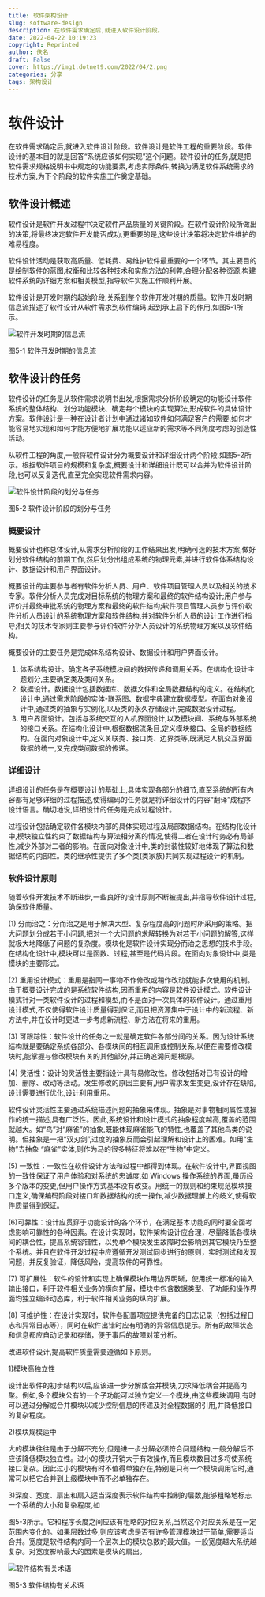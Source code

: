 ```yaml
---
title: 软件架构设计
slug: software-design
description: 在软件需求确定后,就进入软件设计阶段。
date: 2022-04-22 10:19:23
copyright: Reprinted
author: 佚名
draft: False
cover: https://img1.dotnet9.com/2022/04/2.png
categories: 分享
tags: 架构设计
---
```



# **软件设计**

在软件需求确定后,就进入软件设计阶段。软件设计是软件工程的重要阶段。软件设计的基本目的就是回答“系统应该如何实现”这个问题。软件设计的任务,就是把软件需求规格说明书中规定的功能要素,考虑实际条件,转换为满足软件系统需求的技术方案,为下个阶段的软件实施工作奠定基础。

## **软件设计概述**

软件设计是软件开发过程中决定软件产品质量的关键阶段。在软件设计阶段所做出的决策,将最终决定软件开发能否成功,更重要的是,这些设计决策将决定软件维护的难易程度。

软件设计活动是获取高质量、低耗费、易维护软件最重要的一个环节。其主要目的是绘制软件的蓝图,权衡和比较各种技术和实施方法的利弊,合理分配各种资源,构建软件系统的详细方案和相关模型,指导软件实施工作顺利开展。

软件设计是开发时期的起始阶段,关系到整个软件开发时期的质量。软件开发时期信息流描述了软件设计从软件需求到软件编码,起到承上启下的作用,如图5-1所示。

![软件开发时期的信息流](https://img1.dotnet9.com/2022/04/1.png)

图5-1 软件开发时期的信息流

## **软件设计的任务**

软件设计的任务是从软件需求说明书出发,根据需求分析阶段确定的功能设计软件系统的整体结构、划分功能模块、确定每个模块的实现算法,形成软件的具体设计方案。软件设计是一种在设计者计划中通过诸如软件如何满足客户的需要,如何才能容易地实现和如何才能方便地扩展功能以适应新的需求等不同角度考虑的创造性活动。

从软件工程的角度,一般将软件设计分为概要设计和详细设计两个阶段,如图5-2所示。根据软件项目的规模和复杂度,概要设计和详细设计既可以合并为软件设计阶段,也可以反复迭代,直至完全实现软件需求内容。

![软件设计阶段的划分与任务](https://img1.dotnet9.com/2022/04/2.png)

图5-2 软件设计阶段的划分与任务

### **概要设计**

概要设计也称总体设计,从需求分析阶段的工作结果出发,明确可选的技术方案,做好划分软件结构的前期工作,然后划分出组成系统的物理元素,并进行软件体系结构设计、数据设计和用户界面设计。

概要设计的主要参与者有软件分析人员、用户、软件项目管理人员以及相关的技术专家。软件分析人员完成对目标系统的物理方案和最终的软件结构设计;用户参与评价并最终审批系统的物理方案和最终的软件结构;软件项目管理人员参与评价软件分析人员设计的系统物理方案和软件结构,并对软件分析人员的设计工作进行指导;相关的技术专家则主要参与评价软件分析人员设计的系统物理方案以及软件结构。

概要设计的主要任务是完成体系结构设计、数据设计和用户界面设计。

1) 体系结构设计。确定各子系统模块间的数据传递和调用关系。在结构化设计主题划分,主要确定类及类间关系。
2) 数据设计。数据设计包括数据库、数据文件和全局数据结构的定义。在结构化设计中,通过需求阶段的实体-联系图、数据字典建立数据模型。在面向对象设计中,通过类的抽象与实例化,以及类的永久存储设计,完成数据设计过程。
3) 用户界面设计。包括与系统交互的人机界面设计,以及模块间、系统与外部系统的接口关系。在结构化设计中,根据数据流条目,定义模块接口、全局的数据结构。在面向对象设计中,定义关联类、接口类、边界类等,既满足人机交互界面数据的统一,又完成类间数据的传递。

### **详细设计**

详细设计的任务是在概要设计的基础上,具体实现各部分的细节,直至系统的所有内容都有足够详细的过程描述,使得编码的任务就是将详细设计的内容“翻译”成程序设计语言。确切地说,详细设计的任务是完成过程设计。

过程设计包括确定软件各模块内部的具体实现过程及局部数据结构。在结构化设计中,模块独立性约束了数据结构与算法相分离的情况,使得二者在设计时务必有局部性,减少外部对二者的影响。在面向对象设计中,类的封装性较好地体现了算法和数据结构的内部性。类的继承性提供了多个类(类家族)共同实现过程设计的机制。

### **软件设计原则**

随着软件开发技术不断进步,一些良好的设计原则不断被提出,并指导软件设计过程,确保软件质量。

(1)	分而治之：分而治之是用于解决大型、复杂程度高的问题时所采用的策略。把大问题划分成若干小问题,把对一个大问题的求解转换为对若干小问题的解答,这样就极大地降低了问题的复杂度。模块化是软件设计实现分而治之思想的技术手段。在结构化设计中,模块可以是函数、过程,甚至是代码片段。在面向对象设计中,类是模块的主要形式。

(2)	重用设计模式：重用是指同一事物不作修改或稍作改动就能多次使用的机制。由于概要设计完成的是系统软件结构,因而重用的内容是软件设计模式。软件设计模式针对一类软件设计的过程和模型,而不是面对一次具体的软件设计。通过重用设计模式,不仅使得软件设计质量得到保证,而且把资源集中于设计中的新流程、新方法中,并在设计时更进一步考虑新流程、新方法在将来的重用。

(3)	可跟踪性：软件设计的任务之一就是确定软件各部分间的关系。因为设计系统结构就是要确定系统各部分、各模块间的相互调用或控制关系,以便在需要修改模块时,能掌握与修改模块有关的其他部分,并正确追溯问题根源。

(4)	灵活性：设计的灵活性主要指设计具有易修改性。修改包括对已有设计的增加、删除、改动等活动。发生修改的原因主要有,用户需求发生变更,设计存在缺陷,设计需要进行优化,设计利用重用。

软件设计灵活性主要通过系统描述问题的抽象来体现。抽象是对事物相同属性或操作的统一描述,具有广泛性。因此,系统设计和设计模式的抽象程度越高,覆盖的范围就越大。如“鸟”对“麻雀”的抽象,既能体现麻雀能飞的特性,也覆盖了其他鸟类的说明。但抽象是一把“双刃剑”,过度的抽象反而会引起理解和设计上的困难。如用“生物”去抽象 “麻雀”实体,则作为马的很多特征将难以在“生物”中定义。

(5)	一致性：一致性在软件设计方法和过程中都得到体现。在软件设计中,界面视图的一致性保证了用户体验和对系统的忠诚度,如 Windows 操作系统的界面,虽历经多个版本的变更,但用户操作方式基本没有改变。用统一的规则和约束规范模块接口定义,确保编码阶段对接口和数据结构的统一操作,减少数据理解上的歧义,使得软件质量得到保证。

(6)可靠性：设计应贯穿于功能设计的各个环节，在满足基本功能的同时要全面考虑影响可靠性的各种因素。在设计实现时，软件架构设计应合理，尽量降低各模块间的耦合性，提高系统容错性，以免单个模块发生故障时会影响到其它模块乃至整个系统。并且在软件开发过程中应遵循开发测试同步进行的原则，实时测试和发现问题，并反复验证，降低风险，提高软件的可靠性。

(7)	可扩展性：软件的设计和实现上确保模块作用边界明晰，使用统一标准的输入输出接口，利于软件相关业务的横向扩展，模块中包含数据类型、子功能和操作界面均独立编译动态库，利于软件相关业务的纵向扩展。

(8)	可维护性：在设计实现时，软件各配置项应提供完备的日志记录（包括过程日志和异常日志等），同时在软件出错时应有明确的异常信息提示。所有的故障状态和信息都应自动记录和存储，便于事后的故障对策分析。

改进软件设计,提高软件质量需要遵循如下原则。

1)模块高独立性

设计出软件的初步结构以后,应该进一步分解或合并模块,力求降低耦合并提高内聚。例如,多个模块公有的一个子功能可以独立定义一个模块,由这些模块调用;有时可以通过分解或合并模块以减少控制信息的传递及对全程数据的引用,并降低接口的复杂程度。

2)模块规模适中

大的模块往往是由于分解不充分,但是进一步分解必须符合问题结构,一般分解后不应该降低模块独立性。过小的模块开销大于有效操作,而且模块数目过多将使系统接口复杂。因此过小的模块有时不值得单独存在,特别是只有一个模块调用它时,通常可以把它合并到上级模块中而不必单独存在。

3)深度、宽度、扇出和扇入适当深度表示软件结构中控制的层数,能够粗略地标志一个系统的大小和复杂程度,如

图5-3所示。它和程序长度之间应该有粗略的对应关系,当然这个对应关系是在一定范围内变化的。如果层数过多,则应该考虑是否有许多管理模块过于简单,需要适当合并。宽度是软件结构内同一个层次上的模块总数的最大值。一般宽度越大系统越复杂。对宽度影响最大的因素是模块的扇出。

![软件结构有关术语](https://img1.dotnet9.com/2022/04/3.png)

图5-3 软件结构有关术语